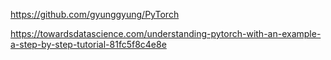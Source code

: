 https://github.com/gyunggyung/PyTorch

https://towardsdatascience.com/understanding-pytorch-with-an-example-a-step-by-step-tutorial-81fc5f8c4e8e
